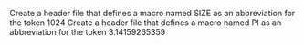 Create a header file that defines a macro named SIZE as an abbreviation for the token 1024
Create a header file that defines a macro named PI as an abbreviation for the token 3.14159265359
